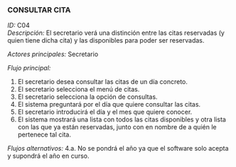 ### **CONSULTAR CITA**
*ID:* C04        
*Descripción:* El secretario verá una distinción entre las citas reservadas (y quien tiene dicha cita) y las disponibles para poder ser reservadas.

*Actores principales:* Secretario

*Flujo principal:*
1. El secretario desea consultar las citas de un día concreto.
2. El secretario selecciona el menú de citas.
3. El secretario selecciona la opción de consultas.
4. El sistema preguntará por el día que quiere consultar las citas.
5. El secretario introducirá el día y el mes que quiere conocer.
6. El sistema mostrará una lista con todos las citas disponibles y otra lista con las que ya están reservadas, junto con en nombre de a quién le pertenece tal cita.

*Flujos alternativos:*
4.a. No se pondrá el año ya que el software solo acepta y supondrá el año en curso.

